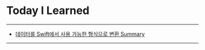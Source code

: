 # Today I Learned

---

- [데이터를 Swift에서 사용 가능한 형식으로 변환 Summary](https://vincentgeranium.github.io/ios,/swift/2020/02/11/DataSummary.html)

---
